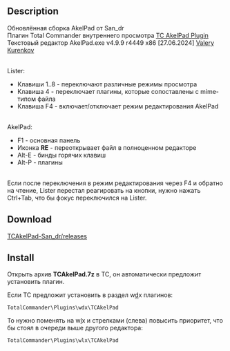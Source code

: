 ## Description

Обновлённая сборка AkelPad от San_dr<br/>
Плагин Total Commander внутреннего просмотра [TC AkelPad Plugin](https://wincmd.ru/plugring/TCAkelPad.html)<br/>
Текстовый редактор AkelPad.exe v4.9.9 r4449 x86 [27.06.2024]  [Valery Kurenkov](https://www.dropbox.com/scl/fo/dm0dm3s1pcabygl1bboqa/h?rlkey=ps9l702knqn145uaf3vz6sqtj&dl=0)<br/>

<br/>
Lister: 

- Клавиши 1..8 - переключают различные режимы просмотра
- Клавиша 4 - переключает плагины, которые сопоставлены с mime-типом файла
- Клавиша F4 - включает/отключает режим редактирования AkelPad 

<br/>
AkelPad:

- F1 - основная панель
- Иконка **RE** - переоткрывает файл в полноценном редакторе
- Alt-E - бинды горячих клавиш
- Alt-P - плагины
<br/>
Если после переключения в режим редактирования через F4 и обратно на чтение, Lister перестал реагировать на кнопки, нужно нажать Ctrl+Tab, что бы фокус переключился на Lister.

## Download

[TCAkelPad-San_dr/releases](https://github.com/maksimaliabyshev/TCAkelPad-San_dr/releases)<br/>

## Install

Открыть архив **TCAkelPad.7z** в TC, он автоматически предложит установить плагин.
       
Если TC предложит установить в раздел w<u>d</u>x плагинов: 
   
    TotalCommander\Plugins\wdx\TCAkelPad

То нужно поменять на w<u>l</u>x и стрелками (слева) повысить приоритет, что бы стоял в очереди выше другого редактора:
    
    TotalCommander\Plugins\wlx\TCAkelPad 
<!--stackedit_data:
eyJoaXN0b3J5IjpbMTA5MTUwNDI1Nyw3Mzg0MTY4NTJdfQ==
-->
